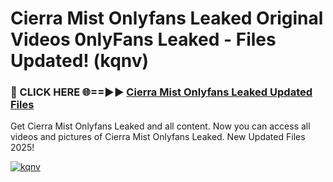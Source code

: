 # Cierra Mist Onlyfans Leaked Original Videos 0nlyFans Leaked - Files Updated! (kqnv)

<h3>🔴 CLICK HERE 🌐==►► <a href="https://tinyurl.com/2jnfzry5" rel="nofollow">Cierra Mist Onlyfans Leaked Updated Files</a></h3>

Get Cierra Mist Onlyfans Leaked and all content. Now you can access all videos and pictures of Cierra Mist Onlyfans Leaked. New Updated Files 2025!

[![kqnv](https://i.imgur.com/GyGTBgg.gif)](https://tinyurl.com/2jnfzry5)
